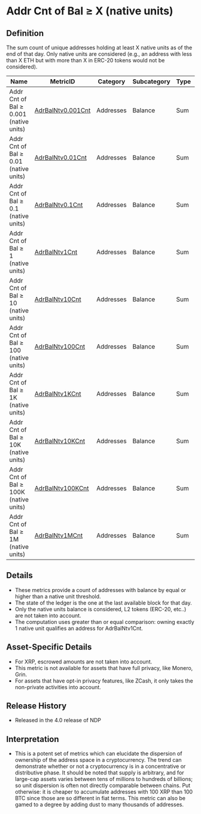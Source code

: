 # Addr Cnt of Bal ≥ X (native units)

## Definition

The sum count of unique addresses holding at least X native units as of the end of that day. Only native units are considered (e.g., an address with less than X ETH but with more than X in ERC-20 tokens would not be considered).

| Name                                   | MetricID                                  | Category  | Subcategory | Type | Unit      | Interval |
| -------------------------------------- | ----------------------------------------- | --------- | ----------- | ---- | --------- | -------- |
| Addr Cnt of Bal ≥ 0.001 (native units) | [AdrBalNtv0.001Cnt](adrbalntv0.001cnt.md) | Addresses | Balance     | Sum  | Addresses | 1 day    |
| Addr Cnt of Bal ≥ 0.01 (native units)  | [AdrBalNtv0.01Cnt](adrbalntv0.01cnt.md)   | Addresses | Balance     | Sum  | Addresses | 1 day    |
| Addr Cnt of Bal ≥ 0.1 (native units)   | [AdrBalNtv0.1Cnt](adrbalntv0.1cnt.md)     | Addresses | Balance     | Sum  | Addresses | 1 day    |
| Addr Cnt of Bal ≥ 1 (native units)     | [AdrBalNtv1Cnt](adrbalntv1cnt.md)         | Addresses | Balance     | Sum  | Addresses | 1 day    |
| Addr Cnt of Bal ≥ 10 (native units)    | [AdrBalNtv10Cnt](adrbalntv10cnt.md)       | Addresses | Balance     | Sum  | Addresses | 1 day    |
| Addr Cnt of Bal ≥ 100 (native units)   | [AdrBalNtv100Cnt](adrbalntv100cnt.md)     | Addresses | Balance     | Sum  | Addresses | 1 day    |
| Addr Cnt of Bal ≥ 1K (native units)    | [AdrBalNtv1KCnt](adrbalntv1kcnt.md)       | Addresses | Balance     | Sum  | Addresses | 1 day    |
| Addr Cnt of Bal ≥ 10K (native units)   | [AdrBalNtv10KCnt](adrbalntv10kcnt.md)     | Addresses | Balance     | Sum  | Addresses | 1 day    |
| Addr Cnt of Bal ≥ 100K (native units)  | [AdrBalNtv100KCnt](adrbalntv100kcnt.md)   | Addresses | Balance     | Sum  | Addresses | 1 day    |
| Addr Cnt of Bal ≥ 1M (native units)    | [AdrBalNtv1MCnt](adrbalntv1mcnt.md)       | Addresses | Balance     | Sum  | Addresses | 1 day    |

## Details

* These metrics provide a count of addresses with balance by equal or higher than a native unit threshold.
* The state of the ledger is the one at the last available block for that day.
* Only the native units balance is considered, L2 tokens (ERC-20, etc..) are not taken into account.
* The computation uses greater than or equal comparison: owning exactly 1 native unit qualifies an address for AdrBalNtv1Cnt.

## Asset-Specific Details

* For XRP, escrowed amounts are not taken into account.
* This metric is not available for assets that have full privacy, like Monero, Grin.
* For assets that have opt-in privacy features, like ZCash, it only takes the non-private activities into account.

## Release History

* Released in the 4.0 release of NDP

## Interpretation

* This is a potent set of metrics which can elucidate the dispersion of ownership of the address space in a cryptocurrency. The trend can demonstrate whether or not a cryptocurrency is in a concentrative or distributive phase. It should be noted that supply is arbitrary, and for large-cap assets varies between tens of millions to hundreds of billions; so unit dispersion is often not directly comparable between chains. Put otherwise: it is cheaper to accumulate addresses with 100 XRP than 100 BTC since those are so different in fiat terms. This metric can also be gamed to a degree by adding dust to many thousands of addresses.
